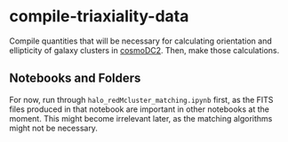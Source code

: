 # compile-triaxiality-data
Compile quantities that will be necessary for calculating orientation and ellipticity of galaxy clusters in [cosmoDC2](https://github.com/LSSTDESC/cosmodc2). Then, make those calculations.

## Notebooks and Folders
For now, run through `halo_redMcluster_matching.ipynb` first, as the FITS files produced in that notebook are important in other notebooks at the moment. This might become irrelevant later, as the matching algorithms might not be necessary.
